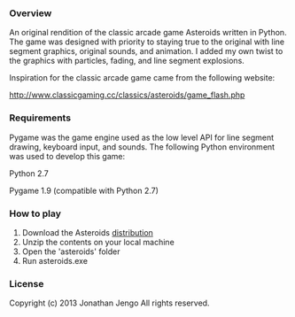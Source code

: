 ### Overview

An original rendition of the classic arcade game Asteroids written in Python. The game was designed with priority to staying true to the original with line segment graphics, original sounds, and animation. I added my own twist to the graphics with particles, fading, and line segment explosions.

Inspiration for the classic arcade game came from the following website:

http://www.classicgaming.cc/classics/asteroids/game_flash.php

### Requirements

Pygame was the game engine used as the low level API for line segment drawing, keyboard input, and sounds. The following Python environment was used to develop this game:

Python 2.7

Pygame 1.9 (compatible with Python 2.7)

### How to play

1. Download the Asteroids [distribution](https://www.dropbox.com/s/acrswbhxe7byj7u/asteroids.zip)
2. Unzip the contents on your local machine
3. Open the 'asteroids' folder
4. Run asteroids.exe

### License

Copyright (c) 2013 Jonathan Jengo
All rights reserved.
